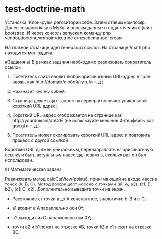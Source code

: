 # test-doctrine-math

Установка.
Клонируем репозиторий себе. Затем ставим композер. Далее создаем базу в MySql и вносим данные о подключении в файл bootstrap. И через консоль запускам команду php vendor/doctrine/orm/bin/doctrine orm:schema-tool:create

На главной странице идет генерация ссылок. На странице /math.php находится мат. задача.

#Задания
а) В рамках задания необходимо реализовать сократитель ссылок:

 

1. Посетитель сайта вводит любой оригинальный URL-адрес в поле ввода, как http://domain/любой/путь/и т. д.;

2. Нажимает кнопку submit;

3. Страница делает ajax-запрос на сервер и получает уникальный короткий URL-адрес;

4. Короткий URL-адрес отображается на странице как http://yourdomain/abCdE (не используйте внешние Интерфейсы как goo.gl и т. д.);

5. Посетитель может скопировать короткий URL-адрес и повторить процесс с другой ссылкой

 

Короткий URL должен уникальным, перенаправлять на оригинальную ссылку и быть актуальным навсегда, неважно, сколько раз он был использован.

 

б) Математическая задача

Реализовать метод calcCutView(points), принимающий на входе массив точек (A, B, C). Метод возвращает массив с точками (a1; A; a2), (b1; B; b2), (c1; C; c2). Дополнительно выведите точки на экран. 
- Расстояние от точки a до A константное, аналогично b-B и c-C;
- а1 входит в А параллельно оси 0Y;
- с2 выходит из С параллельно оси 0Y;

- точки a2 и b1 лежат на отрезке AB, точки b2 и c1 лежат на отрезке BC.